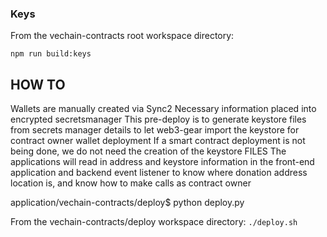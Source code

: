### Keys

From the vechain-contracts root workspace directory:

`npm run build:keys`

## HOW TO
Wallets are manually created via Sync2
Necessary information placed into encrypted secretsmanager
This pre-deploy is to generate keystore files from secrets manager details to let web3-gear import the keystore for contract owner wallet deployment
If a smart contract deployment is not being done, we do not need the creation of the keystore FILES
The applications will read in address and keystore information in the front-end application and backend event listener to know where donation address location is, and know how to make calls as contract owner

application/vechain-contracts/deploy$ python deploy.py

From the vechain-contracts/deploy workspace directory:
`./deploy.sh`


